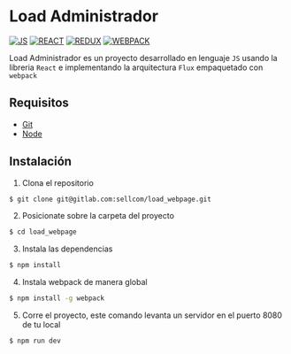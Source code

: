 # Load Administrador

[![JS](https://img.shields.io/badge/javascript-es6-blue.svg)](http://es6-features.org)
[![REACT](https://img.shields.io/badge/react-v_16-blue.svg)](https://reactjs.org/)
[![REDUX](https://img.shields.io/badge/redux-v_4-blue.svg)](https://es.redux.js.org/)
[![WEBPACK](https://img.shields.io/badge/webpack-v_4-blue.svg)](https://webpack.js.org/)

Load Administrador es un proyecto desarrollado en lenguaje `JS` usando la libreria `React` e implementando la arquitectura `Flux` empaquetado con `webpack`

## Requisitos

* [Git](https://git-scm.com/)
* [Node](https://nodejs.org/en/)


## Instalación

1. Clona el repositorio
```bash
$ git clone git@gitlab.com:sellcom/load_webpage.git
```
2. Posicionate sobre la carpeta del proyecto
```bash
$ cd load_webpage
```
3. Instala las dependencias
```bash
$ npm install
```
4. Instala webpack de manera global
```bash
$ npm install -g webpack
```
5. Corre el proyecto, este comando levanta un servidor en el puerto 8080 de tu local
```bash
$ npm run dev
```